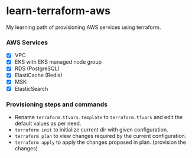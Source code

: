 
# learn-terraform-aws

My learning path of provisioning AWS services using terraform.

### AWS Services 
- [x] VPC
- [x] EKS with EKS managed node group
- [x] RDS (PostgreSQL)
- [x] ElastiCache (Redis)
- [x] MSK 
- [x] ElasticSearch

### Provisioning steps and commands
- Rename `terraform.tfvars.template` to `terraform.tfvars` and edit the default values as per need.
- `terraform init` to initialize current dir with given configuration.
- `terraform plan` to view changes required by the current configuration.
- `terraform apply` to apply the changes proposed in plan. (provision the changes)